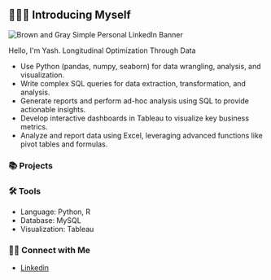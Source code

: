 ## 🙋🏻‍♀️ Introducing Myself

![Brown and Gray Simple Personal LinkedIn Banner]([https://media.licdn.com/dms/image/v2/D5616AQFCX-WjVNmUHQ/profile-displaybackgroundimage-shrink_350_1400/profile-displaybackgroundimage-shrink_350_1400/0/1727934076189?e=1736985600&v=beta&t=m-VgA_O7vhyJhyTIYOi6rkXNMc3b-osJ1LkmruVabyM])

Hello, I'm Yash.
Longitudinal Optimization Through Data

- Use Python (pandas, numpy, seaborn) for data wrangling, analysis, and visualization.
- Write complex SQL queries for data extraction, transformation, and analysis.
- Generate reports and perform ad-hoc analysis using SQL to provide actionable insights.
- Develop interactive dashboards in Tableau to visualize key business metrics.
- Analyze and report data using Excel, leveraging advanced functions like pivot tables and formulas.

### 📚 Projects

### 🛠️ Tools

- Language: Python, R
- Database: MySQL
- Visualization: Tableau

### 👋🏻 Connect with Me

- [Linkedin](https://www.linkedin.com/in/hi-yash-deole/)
